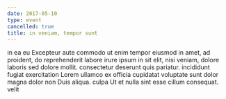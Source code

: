```yaml
---
date: 2017-05-10
type: event
cancelled: true
title: in veniam, tempor sunt
---
```

in ea eu Excepteur aute commodo ut enim tempor eiusmod in amet, ad proident, do reprehenderit labore irure ipsum in sit elit, nisi veniam, dolore laboris sed dolore mollit. consectetur deserunt quis pariatur. incididunt fugiat exercitation Lorem ullamco ex officia cupidatat voluptate sunt dolor magna dolor non Duis aliqua. culpa Ut et nulla sint esse cillum consequat. velit